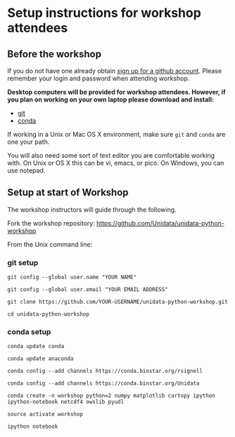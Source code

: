 # Setup instructions for workshop attendees

## Before the workshop

If you do not have one already obtain [sign up for a github account](https://github.com/join). Please remember your login and password when attending workshop.

**Desktop computers will be provided for workshop attendees. However, if you plan on working on your own laptop please download and install:**

- [git](http://git-scm.com/downloads)
- [conda](http://continuum.io/downloads)

If working in a Unix or Mac OS X environment, make sure `git` and `conda` are one your path.

You will also need some sort of text editor you are comfortable working with. On Unix or OS X this can be vi, emacs, or pico. On Windows, you can use notepad.


## Setup at start of Workshop

The workshop instructors will guide through the following.

Fork the workshop repository: <https://github.com/Unidata/unidata-python-workshop>

From the Unix command line:

### git setup

```
git config --global user.name "YOUR NAME"

git config --global user.email "YOUR EMAIL ADDRESS"

git clone https://github.com/YOUR-USERNAME/unidata-python-workshop.git

cd unidata-python-workshop
```

### conda setup


```
conda update conda

conda update anaconda

conda config --add channels https://conda.binstar.org/rsignell

conda config --add channels https://conda.binstar.org/Unidata

conda create -n workshop python=2 numpy matplotlib cartopy ipython ipython-notebook netcdf4 owslib pyudl

source activate workshop

ipython notebook
```
